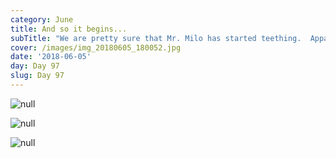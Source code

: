 ```yaml
---
category: June
title: And so it begins...
subTitle: "We are pretty sure that Mr. Milo has started teething.  Apparently, when the teeth start coming you need both a pacifier and a hand to chew on. \U0001F60A    In other news, he spends majority of his summer mornings in just a diaper and the majority of his tummy time in this sideways position. He is still our happy little guy!  "
cover: /images/img_20180605_180052.jpg
date: '2018-06-05'
day: Day 97
slug: Day 97
---
```

![null](/images/img_20180605_180052.jpg)

![null](/images/img_20180605_151151.jpg)

![null](/images/img_20180605_112230.jpg)
